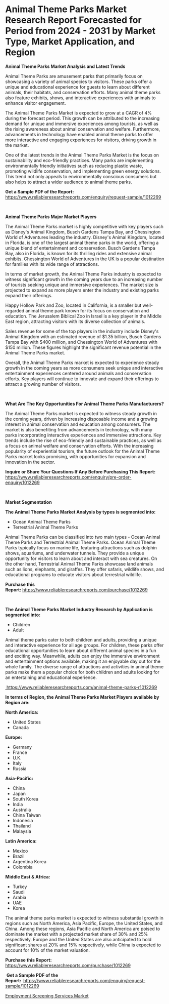 <p><h1>Animal Theme Parks Market Research Report Forecasted for Period from 2024 -  2031 by Market Type, Market Application, and Region</h1></p><p><strong>Animal Theme Parks Market Analysis and Latest Trends</strong></p>
<p><p>Animal Theme Parks are amusement parks that primarily focus on showcasing a variety of animal species to visitors. These parks offer a unique and educational experience for guests to learn about different animals, their habitats, and conservation efforts. Many animal theme parks also feature exhibits, shows, and interactive experiences with animals to enhance visitor engagement.</p><p>The Animal Theme Parks Market is expected to grow at a CAGR of 4% during the forecast period. This growth can be attributed to the increasing demand for unique and immersive experiences among tourists, as well as the rising awareness about animal conservation and welfare. Furthermore, advancements in technology have enabled animal theme parks to offer more interactive and engaging experiences for visitors, driving growth in the market.</p><p>One of the latest trends in the Animal Theme Parks Market is the focus on sustainability and eco-friendly practices. Many parks are implementing environmentally friendly initiatives such as reducing plastic waste, promoting wildlife conservation, and implementing green energy solutions. This trend not only appeals to environmentally conscious consumers but also helps to attract a wider audience to animal theme parks.</p></p>
<p><strong>Get a Sample PDF of the Report:&nbsp;</strong> <a href="https://www.reliableresearchreports.com/enquiry/request-sample/1012269">https://www.reliableresearchreports.com/enquiry/request-sample/1012269</a></p>
<p>&nbsp;</p>
<p><strong>Animal Theme Parks Major Market Players</strong></p>
<p><p>The Animal Theme Parks market is highly competitive with key players such as Disney's Animal Kingdom, Busch Gardens Tampa Bay, and Chessington World of Adventures leading the industry. Disney's Animal Kingdom, located in Florida, is one of the largest animal theme parks in the world, offering a unique blend of entertainment and conservation. Busch Gardens Tampa Bay, also in Florida, is known for its thrilling rides and extensive animal exhibits. Chessington World of Adventures in the UK is a popular destination for families with its wide range of attractions.</p><p>In terms of market growth, the Animal Theme Parks industry is expected to witness significant growth in the coming years due to an increasing number of tourists seeking unique and immersive experiences. The market size is projected to expand as more players enter the industry and existing parks expand their offerings.</p><p>Happy Hollow Park and Zoo, located in California, is a smaller but well-regarded animal theme park known for its focus on conservation and education. The Jerusalem Biblical Zoo in Israel is a key player in the Middle East region, attracting visitors with its diverse collection of animals.</p><p>Sales revenue for some of the top players in the industry include Disney's Animal Kingdom with an estimated revenue of $1.35 billion, Busch Gardens Tampa Bay with $400 million, and Chessington World of Adventures with $150 million. These figures highlight the significant revenue potential in the Animal Theme Parks market.</p><p>Overall, the Animal Theme Parks market is expected to experience steady growth in the coming years as more consumers seek unique and interactive entertainment experiences centered around animals and conservation efforts. Key players will continue to innovate and expand their offerings to attract a growing number of visitors.</p></p>
<p>&nbsp;</p>
<p><strong>What Are The Key Opportunities For Animal Theme Parks Manufacturers?</strong></p>
<p><p>The Animal Theme Parks market is expected to witness steady growth in the coming years, driven by increasing disposable income and a growing interest in animal conservation and education among consumers. The market is also benefiting from advancements in technology, with many parks incorporating interactive experiences and immersive attractions. Key trends include the rise of eco-friendly and sustainable practices, as well as a focus on animal welfare and conservation efforts. With the increasing popularity of experiential tourism, the future outlook for the Animal Theme Parks market looks promising, with opportunities for expansion and innovation in the sector.</p></p>
<p><strong>Inquire or Share Your Questions If Any Before Purchasing This Report:</strong> <a href="https://www.reliableresearchreports.com/enquiry/pre-order-enquiry/1012269">https://www.reliableresearchreports.com/enquiry/pre-order-enquiry/1012269</a></p>
<p>&nbsp;</p>
<p><strong>Market Segmentation</strong></p>
<p><strong>The Animal Theme Parks Market Analysis by types is segmented into:</strong></p>
<p><ul><li>Ocean Animal Theme Parks</li><li>Terrestrial Animal Theme Parks</li></ul></p>
<p><p>Animal Theme Parks can be classified into two main types - Ocean Animal Theme Parks and Terrestrial Animal Theme Parks. Ocean Animal Theme Parks typically focus on marine life, featuring attractions such as dolphin shows, aquariums, and underwater tunnels. They provide a unique opportunity for visitors to learn about and interact with sea creatures. On the other hand, Terrestrial Animal Theme Parks showcase land animals such as lions, elephants, and giraffes. They offer safaris, wildlife shows, and educational programs to educate visitors about terrestrial wildlife.</p></p>
<p><strong>Purchase this Report:&nbsp;</strong><a href="https://www.reliableresearchreports.com/purchase/1012269">https://www.reliableresearchreports.com/purchase/1012269</a></p>
<p>&nbsp;</p>
<p><strong>The Animal Theme Parks Market Industry Research by Application is segmented into:</strong></p>
<p><ul><li>Children</li><li>Adult</li></ul></p>
<p><p>Animal theme parks cater to both children and adults, providing a unique and interactive experience for all age groups. For children, these parks offer educational opportunities to learn about different animal species in a fun and exciting way. Meanwhile, adults can enjoy the immersive environment and entertainment options available, making it an enjoyable day out for the whole family. The diverse range of attractions and activities in animal theme parks make them a popular choice for both children and adults looking for an entertaining and educational experience.</p></p>
<p><a href="https://www.reliableresearchreports.com/animal-theme-parks-r1012269">&nbsp;https://www.reliableresearchreports.com/animal-theme-parks-r1012269</a></p>
<p><strong>In terms of Region, the Animal Theme Parks Market Players available by Region are:</strong></p>
<p>
    <p> <strong> North America: </strong>
        <ul>
            <li>United States</li>
            <li>Canada</li>
        </ul>
        </p> 
    <p> <strong> Europe: </strong>
        <ul>
            <li>Germany</li>
            <li>France</li>
            <li>U.K.</li>
            <li>Italy</li>
            <li>Russia</li>
        </ul>
        </p> 
    <p> <strong> Asia-Pacific: </strong>
        <ul>
            <li>China</li>
            <li>Japan</li>
            <li>South Korea</li>
            <li>India</li>
            <li>Australia</li>
            <li>China Taiwan</li>
            <li>Indonesia</li>
            <li>Thailand</li>
            <li>Malaysia</li>
        </ul>
        </p> 
    <p> <strong> Latin America: </strong>
        <ul>
            <li>Mexico</li>
            <li>Brazil</li>
            <li>Argentina Korea</li>
            <li>Colombia</li>
        </ul>
        </p> 
    <p> <strong> Middle East & Africa: </strong>
        <ul>
            <li>Turkey</li>
            <li>Saudi</li>
            <li>Arabia</li>
            <li>UAE</li>
            <li>Korea</li>
        </ul>
    </p>
    </p>
<p><p>The animal theme parks market is expected to witness substantial growth in regions such as North America, Asia Pacific, Europe, the United States, and China. Among these regions, Asia Pacific and North America are poised to dominate the market with a projected market share of 30% and 25% respectively. Europe and the United States are also anticipated to hold significant shares at 20% and 15% respectively, while China is expected to account for 10% of the market valuation.</p></p>
<p><strong>Purchase this Report: </strong><a href="https://www.reliableresearchreports.com/purchase/1012269">https://www.reliableresearchreports.com/purchase/1012269</a></p>
<p>&nbsp;<strong>Get a Sample PDF of the Report:&nbsp;&nbsp;</strong><a href="https://www.reliableresearchreports.com/enquiry/request-sample/1012269">https://www.reliableresearchreports.com/enquiry/request-sample/1012269</a></p>
<p><strong></strong></p>
<p><p><a href="https://github.com/vimar16th/Market-Research-Report-List-4/blob/main/employment-screening-services-market.md">Employment Screening Services Market</a></p></p>